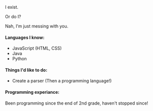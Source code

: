 I exist.

Or do I?

Nah, I'm just messing with you. 

#### Languages I know:
- JavaScript (HTML, CSS)
- Java
- Python

#### Things I'd like to do:
- Create a parser (Then a programming language!)

#### Programming experiance:
Been programming since the end of 2nd grade, haven't stopped since!
